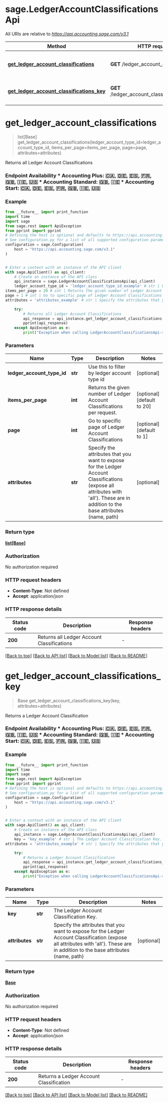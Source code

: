 # sage.LedgerAccountClassificationsApi

All URIs are relative to *https://api.accounting.sage.com/v3.1*

Method | HTTP request | Description
------------- | ------------- | -------------
[**get_ledger_account_classifications**](LedgerAccountClassificationsApi.md#get_ledger_account_classifications) | **GET** /ledger_account_classifications | Returns all Ledger Account Classifications
[**get_ledger_account_classifications_key**](LedgerAccountClassificationsApi.md#get_ledger_account_classifications_key) | **GET** /ledger_account_classifications/{key} | Returns a Ledger Account Classification


# **get_ledger_account_classifications**
> list[Base] get_ledger_account_classifications(ledger_account_type_id=ledger_account_type_id, items_per_page=items_per_page, page=page, attributes=attributes)

Returns all Ledger Account Classifications

### Endpoint Availability  * Accounting Plus: 🇨🇦, 🇩🇪, 🇪🇸, 🇫🇷, 🇬🇧, 🇮🇪, 🇺🇸 * Accounting Standard: 🇬🇧, 🇮🇪 * Accounting Start: 🇨🇦, 🇩🇪, 🇪🇸, 🇫🇷, 🇬🇧, 🇮🇪, 🇺🇸

### Example

```python
from __future__ import print_function
import time
import sage
from sage.rest import ApiException
from pprint import pprint
# Defining the host is optional and defaults to https://api.accounting.sage.com/v3.1
# See configuration.py for a list of all supported configuration parameters.
configuration = sage.Configuration(
    host = "https://api.accounting.sage.com/v3.1"
)


# Enter a context with an instance of the API client
with sage.ApiClient() as api_client:
    # Create an instance of the API class
    api_instance = sage.LedgerAccountClassificationsApi(api_client)
    ledger_account_type_id = 'ledger_account_type_id_example' # str | Use this to filter by ledger account type id (optional)
items_per_page = 20 # int | Returns the given number of Ledger Account Classifications per request. (optional) (default to 20)
page = 1 # int | Go to specific page of Ledger Account Classifications (optional) (default to 1)
attributes = 'attributes_example' # str | Specify the attributes that you want to expose for the Ledger Account Classifications (expose all attributes with 'all'). These are in addition to the base attributes (name, path) (optional)

    try:
        # Returns all Ledger Account Classifications
        api_response = api_instance.get_ledger_account_classifications(ledger_account_type_id=ledger_account_type_id, items_per_page=items_per_page, page=page, attributes=attributes)
        pprint(api_response)
    except ApiException as e:
        print("Exception when calling LedgerAccountClassificationsApi->get_ledger_account_classifications: %s\n" % e)
```

### Parameters

Name | Type | Description  | Notes
------------- | ------------- | ------------- | -------------
 **ledger_account_type_id** | **str**| Use this to filter by ledger account type id | [optional] 
 **items_per_page** | **int**| Returns the given number of Ledger Account Classifications per request. | [optional] [default to 20]
 **page** | **int**| Go to specific page of Ledger Account Classifications | [optional] [default to 1]
 **attributes** | **str**| Specify the attributes that you want to expose for the Ledger Account Classifications (expose all attributes with &#39;all&#39;). These are in addition to the base attributes (name, path) | [optional] 

### Return type

[**list[Base]**](Base.md)

### Authorization

No authorization required

### HTTP request headers

 - **Content-Type**: Not defined
 - **Accept**: application/json

### HTTP response details
| Status code | Description | Response headers |
|-------------|-------------|------------------|
**200** | Returns all Ledger Account Classifications |  -  |

[[Back to top]](#) [[Back to API list]](../README.md#documentation-for-api-endpoints) [[Back to Model list]](../README.md#documentation-for-models) [[Back to README]](../README.md)

# **get_ledger_account_classifications_key**
> Base get_ledger_account_classifications_key(key, attributes=attributes)

Returns a Ledger Account Classification

### Endpoint Availability  * Accounting Plus: 🇨🇦, 🇩🇪, 🇪🇸, 🇫🇷, 🇬🇧, 🇮🇪, 🇺🇸 * Accounting Standard: 🇬🇧, 🇮🇪 * Accounting Start: 🇨🇦, 🇩🇪, 🇪🇸, 🇫🇷, 🇬🇧, 🇮🇪, 🇺🇸

### Example

```python
from __future__ import print_function
import time
import sage
from sage.rest import ApiException
from pprint import pprint
# Defining the host is optional and defaults to https://api.accounting.sage.com/v3.1
# See configuration.py for a list of all supported configuration parameters.
configuration = sage.Configuration(
    host = "https://api.accounting.sage.com/v3.1"
)


# Enter a context with an instance of the API client
with sage.ApiClient() as api_client:
    # Create an instance of the API class
    api_instance = sage.LedgerAccountClassificationsApi(api_client)
    key = 'key_example' # str | The Ledger Account Classification Key.
attributes = 'attributes_example' # str | Specify the attributes that you want to expose for the Ledger Account Classification (expose all attributes with 'all'). These are in addition to the base attributes (name, path) (optional)

    try:
        # Returns a Ledger Account Classification
        api_response = api_instance.get_ledger_account_classifications_key(key, attributes=attributes)
        pprint(api_response)
    except ApiException as e:
        print("Exception when calling LedgerAccountClassificationsApi->get_ledger_account_classifications_key: %s\n" % e)
```

### Parameters

Name | Type | Description  | Notes
------------- | ------------- | ------------- | -------------
 **key** | **str**| The Ledger Account Classification Key. | 
 **attributes** | **str**| Specify the attributes that you want to expose for the Ledger Account Classification (expose all attributes with &#39;all&#39;). These are in addition to the base attributes (name, path) | [optional] 

### Return type

[**Base**](Base.md)

### Authorization

No authorization required

### HTTP request headers

 - **Content-Type**: Not defined
 - **Accept**: application/json

### HTTP response details
| Status code | Description | Response headers |
|-------------|-------------|------------------|
**200** | Returns a Ledger Account Classification |  -  |

[[Back to top]](#) [[Back to API list]](../README.md#documentation-for-api-endpoints) [[Back to Model list]](../README.md#documentation-for-models) [[Back to README]](../README.md)

